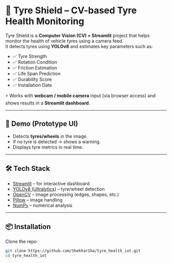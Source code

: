 # 🚗 Tyre Shield – CV-based Tyre Health Monitoring

Tyre Shield is a **Computer Vision (CV) + Streamlit** project that helps monitor the health of vehicle tyres using a camera feed.  
It detects tyres using **YOLOv8** and estimates key parameters such as:

- ✅ Tyre Strength  
- ✅ Rotation Condition  
- ✅ Friction Estimation  
- ✅ Life Span Prediction  
- ✅ Durability Score  
- ✅ Installation Date  

⚡ Works with **webcam / mobile camera** input (via browser access) and shows results in a **Streamlit dashboard**.

---

## 📸 Demo (Prototype UI)

- Detects **tyres/wheels** in the image.  
- If no tyre is detected → shows a warning.  
- Displays tyre metrics in real time.  

---

## 🛠️ Tech Stack

- [Streamlit](https://streamlit.io/) – for interactive dashboard  
- [YOLOv8 (Ultralytics)](https://github.com/ultralytics/ultralytics) – tyre/wheel detection  
- [OpenCV](https://opencv.org/) – image processing (edges, shapes, etc.)  
- [Pillow](https://pillow.readthedocs.io/) – image handling  
- [NumPy](https://numpy.org/) – numerical analysis  

---

## 📦 Installation

Clone the repo:

```bash
git clone https://github.com/ShekharSha/tyre_health_iot.git
cd tyre_health_iot
